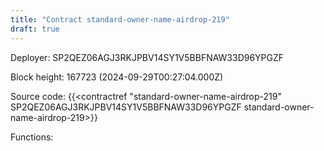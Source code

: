 ```yaml
---
title: "Contract standard-owner-name-airdrop-219"
draft: true
---
```

Deployer: SP2QEZ06AGJ3RKJPBV14SY1V5BBFNAW33D96YPGZF


 



Block height: 167723 (2024-09-29T00:27:04.000Z)

Source code: {{<contractref "standard-owner-name-airdrop-219" SP2QEZ06AGJ3RKJPBV14SY1V5BBFNAW33D96YPGZF standard-owner-name-airdrop-219>}}

Functions:


